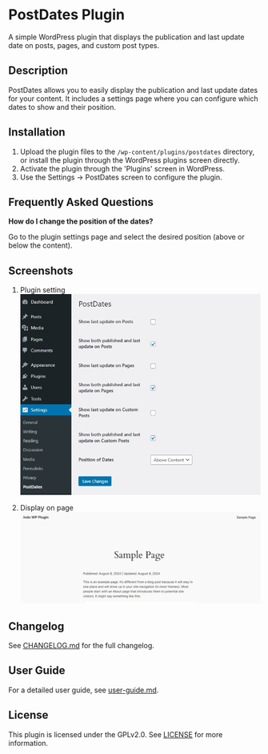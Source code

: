 # PostDates Plugin

A simple WordPress plugin that displays the publication and last update date on posts, pages, and custom post types.

## Description

PostDates allows you to easily display the publication and last update dates for your content. It includes a settings page where you can configure which dates to show and their position.

## Installation

1. Upload the plugin files to the `/wp-content/plugins/postdates` directory, or install the plugin through the WordPress plugins screen directly.
2. Activate the plugin through the 'Plugins' screen in WordPress.
3. Use the Settings -> PostDates screen to configure the plugin.

## Frequently Asked Questions

**How do I change the position of the dates?**

Go to the plugin settings page and select the desired position (above or below the content).

## Screenshots

1. Plugin setting
   ![plugin settings](assets/screenshots/settings.jpg)
    
2. Display on page
   ![display on post](assets/screenshots/display.jpg)
   

## Changelog

See [CHANGELOG.md](CHANGELOG.md) for the full changelog.

## User Guide

For a detailed user guide, see [user-guide.md](user-guide.md).

## License

This plugin is licensed under the GPLv2.0. See [LICENSE](LICENSE) for more information.
